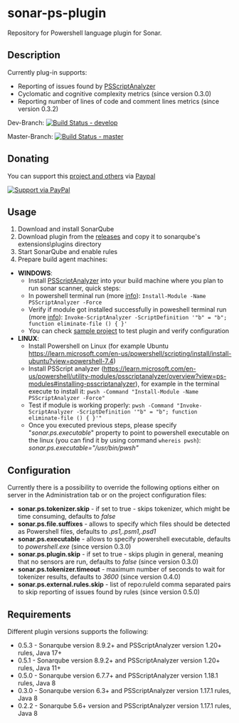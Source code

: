 # sonar-ps-plugin

Repository for Powershell language plugin for Sonar.

## Description ##
Currently plug-in supports:

- Reporting of issues found by [PSScriptAnalyzer](https://github.com/PowerShell/PSScriptAnalyzer)
- Cyclomatic and cognitive complexity metrics (since version 0.3.0)
- Reporting number of lines of code and comment lines metrics  (since version 0.3.2)

Dev-Branch: [![Build Status - develop](https://dev.azure.com/kgreta/sonar-ps-plugin/_apis/build/status/gretard.sonar-ps-plugin?branchName=develop)](https://dev.azure.com/kgreta/sonar-ps-plugin/_build/latest?definitionId=1&branchName=develop)

Master-Branch: [![Build Status - master](https://dev.azure.com/kgreta/sonar-ps-plugin/_apis/build/status/gretard.sonar-ps-plugin?branchName=master)](https://dev.azure.com/kgreta/sonar-ps-plugin/_build/latest?definitionId=1&branchName=master)


## Donating ##
You can support this [project and others](https://github.com/gretard) via [Paypal](https://www.paypal.me/greta514284/)

[![Support via PayPal](https://cdn.rawgit.com/twolfson/paypal-github-button/1.0.0/dist/button.svg)](https://www.paypal.me/greta514284/)

## Usage ##
1. Download and install SonarQube
2. Download plugin from the [releases](https://github.com/gretard/sonar-ps-plugin/releases) and copy it to sonarqube's extensions\plugins directory
3. Start SonarQube and enable rules
4. Prepare build agent machines:
  - **WINDOWS**:
    - Install [PSScriptAnalyzer](https://github.com/PowerShell/PSScriptAnalyzer) into your build machine where you plan to run sonar scanner, quick steps:
    - In powershell terminal run (more [info](https://learn.microsoft.com/en-us/powershell/utility-modules/psscriptanalyzer/overview?view=ps-modules#installing-psscriptanalyzer)): ```Install-Module -Name PSScriptAnalyzer -Force``` 
    - Verify if module got installed successfully in poweshell terminal run (more [info](https://learn.microsoft.com/en-us/powershell/utility-modules/psscriptanalyzer/using-scriptanalyzer?source=recommendations&view=ps-modules)): ```Invoke-ScriptAnalyzer -ScriptDefinition '"b" = "b"; function eliminate-file () { }'```
    - You can check [sample project](https://github.com/gretard/sonar-ps-plugin/tree/master/sampleProject) to test plugin and verify configuration 
  - **LINUX**:
    - Install Powershell on Linux (for example Ubuntu https://learn.microsoft.com/en-us/powershell/scripting/install/install-ubuntu?view=powershell-7.4)
    - Install PSScript analyzer (https://learn.microsoft.com/en-us/powershell/utility-modules/psscriptanalyzer/overview?view=ps-modules#installing-psscriptanalyzer), for example in the terminal execute to install it:
      ```pwsh -Command "Install-Module -Name PSScriptAnalyzer -Force"```
    - Test if module is working properly:
      ```pwsh -Command "Invoke-ScriptAnalyzer -ScriptDefinition '"b" = "b"; function eliminate-file () { }'"```
    - Once you executed previous steps, please specify "_sonar.ps.executable_" property to point to powershell executable on the linux (you can find it by using command ```whereis pwsh```): _sonar.ps.executable="/usr/bin/pwsh"_

## Configuration ##
Currently there is a possibility to override the following options either on server in the Administration tab or on the project configuration files:

- **sonar.ps.tokenizer.skip** - if set to true - skips tokenizer, which might be time consuming, defaults to *false*
- **sonar.ps.file.suffixes** - allows to specify which files should be detected as Powershell files, defaults to *.ps1,.psm1,.psd1*
- **sonar.ps.executable** - allows to specify powershell executable, defaults to *powershell.exe* (since version 0.3.0)
- **sonar.ps.plugin.skip** - if set to true - skips plugin in general, meaning that no sensors are run, defaults to *false* (since version 0.3.0)
- **sonar.ps.tokenizer.timeout** - maximum number of seconds to wait for tokenizer results,  defaults to *3600* (since version 0.4.0)
- **sonar.ps.external.rules.skip** - list of repo:ruleId comma separated pairs to skip reporting of issues found by rules (since version 0.5.0)

## Requirements ##
Different plugin versions supports the following:
- 0.5.3 - Sonarqube version 8.9.2+ and PSScriptAnalyzer version 1.20+ rules, Java 17+
- 0.5.1 - Sonarqube version 8.9.2+ and PSScriptAnalyzer version 1.20+ rules, Java 11+
- 0.5.0 - Sonarqube version 6.7.7+ and PSScriptAnalyzer version 1.18.1 rules, Java 8
- 0.3.0 - Sonarqube version 6.3+ and PSScriptAnalyzer version 1.17.1 rules, Java 8
- 0.2.2 - Sonarqube 5.6+ version and PSScriptAnalyzer version 1.17.1 rules, Java 8

